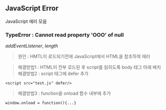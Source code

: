## JavaScript Error

JavaScript 에러 모음

### TypeError : Cannot read property 'OOO' of null

_addEventListener_, _length_

> 원인 : HMTL이 로드되기전에 JavaScript에서 HTML을 참조하여 에러

> 해결방법1 : HTML이 전부 로드된 후 script를 읽히도록 body 태그 아래 배치  
> 해결방법2 : script 태그에 defer 추가

    
    <script src="test.js" defer/>
    

> 해결방법3 : function을 onload 함수 내부에 추가

    
    window.onload = function(){...}
    
